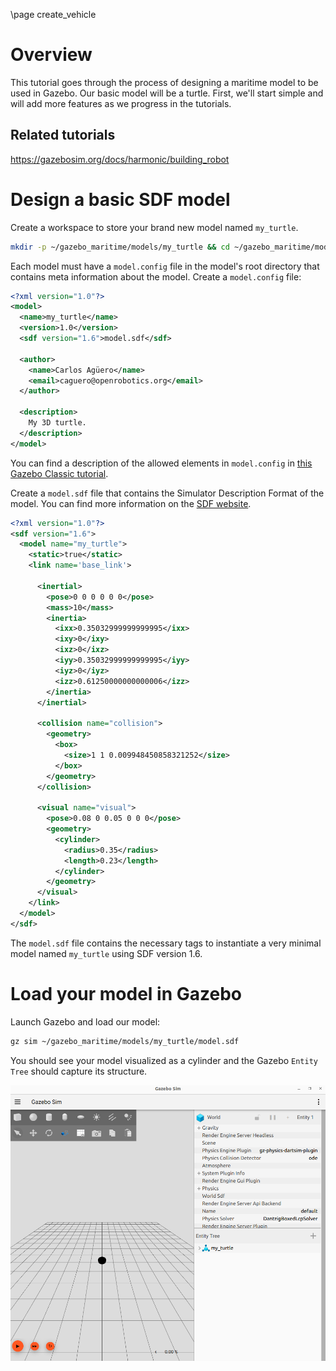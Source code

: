 \page create_vehicle

# Overview

This tutorial goes through the process of designing a maritime model to be used
in Gazebo. Our basic model will be a turtle. First, we'll start simple and will
add more features as we progress in the tutorials.

## Related tutorials

https://gazebosim.org/docs/harmonic/building_robot

# Design a basic SDF model

Create a workspace to store your brand new model named `my_turtle`.

```bash
mkdir -p ~/gazebo_maritime/models/my_turtle && cd ~/gazebo_maritime/models/my_turtle
```

Each model must have a `model.config` file in the model's root directory that
contains meta information about the model. Create a `model.config` file:

```xml
<?xml version="1.0"?>
<model>
  <name>my_turtle</name>
  <version>1.0</version>
  <sdf version="1.6">model.sdf</sdf>

  <author>
    <name>Carlos Agüero</name>
    <email>caguero@openrobotics.org</email>
  </author>

  <description>
    My 3D turtle.
  </description>
</model>
```

You can find a description of the allowed elements in `model.config` in
[this Gazebo Classic tutorial](https://classic.gazebosim.org/tutorials?tut=model_structure&cat=build_robot).

Create a `model.sdf` file that contains the Simulator Description Format of the
model. You can find more information on the [SDF website](http://sdformat.org/).

```xml
<?xml version="1.0"?>
<sdf version="1.6">
  <model name="my_turtle">
    <static>true</static>
    <link name='base_link'>

      <inertial>
        <pose>0 0 0 0 0 0</pose>
        <mass>10</mass>
        <inertia>
          <ixx>0.35032999999999995</ixx>
          <ixy>0</ixy>
          <ixz>0</ixz>
          <iyy>0.35032999999999995</iyy>
          <iyz>0</iyz>
          <izz>0.61250000000000006</izz>
        </inertia>
      </inertial>

      <collision name="collision">
        <geometry>
          <box>
            <size>1 1 0.009948450858321252</size>
          </box>
        </geometry>
      </collision>

      <visual name="visual">
        <pose>0.08 0 0.05 0 0 0</pose>
        <geometry>
          <cylinder>
            <radius>0.35</radius>
            <length>0.23</length>
          </cylinder>
        </geometry>
      </visual>
    </link>
  </model>
</sdf>
```

The `model.sdf` file contains the necessary tags to instantiate a very minimal
model named `my_turtle` using SDF version 1.6.

# Load your model in Gazebo

Launch Gazebo and load our model:

```bash
gz sim ~/gazebo_maritime/models/my_turtle/model.sdf
```

You should see your model visualized as a cylinder and the Gazebo `Entity Tree`
should capture its structure.

![Basic Model](files/create_vehicle/basic_model.png)
